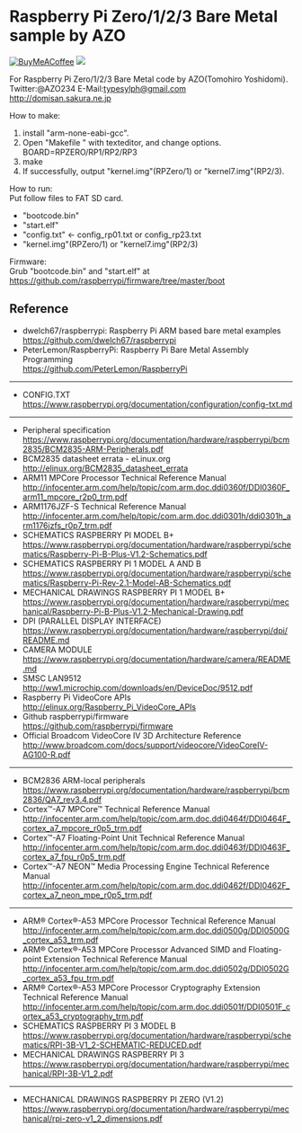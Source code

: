 Raspberry Pi Zero/1/2/3 Bare Metal sample by AZO
================================================

[![BuyMeACoffee](https://img.shields.io/badge/-Buy%20Me%20a%20Coffee-ffdd00?style=flat-square&logo=buymeacoffee&logoColor=black)](https://coff.ee/azo234)
[![](https://img.shields.io/static/v1?label=Sponsor&message=❤️&logo=github-sponsors&color=lightgrey&style=for-the-badge)](https://github.com/sponsors/azo234)

For Raspberry Pi Zero/1/2/3 Bare Metal code by AZO(Tomohiro Yoshidomi).  
Twitter:@AZO234 E-Mail:typesylph@gmail.com  
http://domisan.sakura.ne.jp  

How to make:  
1. install "arm-none-eabi-gcc".  
2. Open "Makefile " with texteditor, and change options.  
BOARD=RPZERO/RP1/RP2/RP3  
3. make  
4. If successfully, output "kernel.img"(RPZero/1) or "kernel7.img"(RP2/3).  

How to run:  
Put follow files to FAT SD card.  
* "bootcode.bin"  
* "start.elf"  
* "config.txt" &lt;- config_rp01.txt or config_rp23.txt  
* "kernel.img"(RPZero/1) or "kernel7.img"(RP2/3)  

Firmware:  
Grub "bootcode.bin" and "start.elf" at  
https://github.com/raspberrypi/firmware/tree/master/boot  

Reference
---------
- dwelch67/raspberrypi: Raspberry Pi ARM based bare metal examples  
https://github.com/dwelch67/raspberrypi  
- PeterLemon/RaspberryPi: Raspberry Pi Bare Metal Assembly Programming  
https://github.com/PeterLemon/RaspberryPi  

-----

- CONFIG.TXT  
https://www.raspberrypi.org/documentation/configuration/config-txt.md  

-----

- Peripheral specification  
https://www.raspberrypi.org/documentation/hardware/raspberrypi/bcm2835/BCM2835-ARM-Peripherals.pdf  
- BCM2835 datasheet errata - eLinux.org  
http://elinux.org/BCM2835_datasheet_errata  
- ARM11 MPCore Processor Technical Reference Manual  
http://infocenter.arm.com/help/topic/com.arm.doc.ddi0360f/DDI0360F_arm11_mpcore_r2p0_trm.pdf  
- ARM1176JZF-S Technical Reference Manual  
http://infocenter.arm.com/help/topic/com.arm.doc.ddi0301h/ddi0301h_arm1176jzfs_r0p7_trm.pdf  
- SCHEMATICS RASPBERRY PI MODEL B+  
https://www.raspberrypi.org/documentation/hardware/raspberrypi/schematics/Raspberry-Pi-B-Plus-V1.2-Schematics.pdf  
- SCHEMATICS RASPBERRY PI 1 MODEL A AND B  
https://www.raspberrypi.org/documentation/hardware/raspberrypi/schematics/Raspberry-Pi-Rev-2.1-Model-AB-Schematics.pdf  
- MECHANICAL DRAWINGS RASPBERRY PI 1 MODEL B+  
https://www.raspberrypi.org/documentation/hardware/raspberrypi/mechanical/Raspberry-Pi-B-Plus-V1.2-Mechanical-Drawing.pdf  
- DPI (PARALLEL DISPLAY INTERFACE)  
https://www.raspberrypi.org/documentation/hardware/raspberrypi/dpi/README.md  
- CAMERA MODULE  
https://www.raspberrypi.org/documentation/hardware/camera/README.md  
- SMSC LAN9512  
http://ww1.microchip.com/downloads/en/DeviceDoc/9512.pdf  
- Raspberry Pi VideoCore APIs  
http://elinux.org/Raspberry_Pi_VideoCore_APIs  
- Github raspberrypi/firmware  
https://github.com/raspberrypi/firmware  
- Official Broadcom VideoCore IV 3D Architecture Reference  
http://www.broadcom.com/docs/support/videocore/VideoCoreIV-AG100-R.pdf  

-----

- BCM2836 ARM-local peripherals  
https://www.raspberrypi.org/documentation/hardware/raspberrypi/bcm2836/QA7_rev3.4.pdf  
- Cortex™-A7 MPCore™ Technical Reference Manual  
http://infocenter.arm.com/help/topic/com.arm.doc.ddi0464f/DDI0464F_cortex_a7_mpcore_r0p5_trm.pdf  
- Cortex™-A7 Floating-Point Unit Technical Reference Manual  
http://infocenter.arm.com/help/topic/com.arm.doc.ddi0463f/DDI0463F_cortex_a7_fpu_r0p5_trm.pdf  
- Cortex™-A7 NEON™ Media Processing Engine Technical Reference Manual  
http://infocenter.arm.com/help/topic/com.arm.doc.ddi0462f/DDI0462F_cortex_a7_neon_mpe_r0p5_trm.pdf  

-----

- ARM® Cortex®-A53 MPCore Processor Technical Reference Manual  
http://infocenter.arm.com/help/topic/com.arm.doc.ddi0500g/DDI0500G_cortex_a53_trm.pdf  
- ARM® Cortex®-A53 MPCore Processor Advanced SIMD and Floating-point Extension Technical Reference Manual  
http://infocenter.arm.com/help/topic/com.arm.doc.ddi0502g/DDI0502G_cortex_a53_fpu_trm.pdf  
- ARM® Cortex®-A53 MPCore Processor Cryptography Extension Technical Reference Manual  
http://infocenter.arm.com/help/topic/com.arm.doc.ddi0501f/DDI0501F_cortex_a53_cryptography_trm.pdf  
- SCHEMATICS RASPBERRY PI 3 MODEL B  
https://www.raspberrypi.org/documentation/hardware/raspberrypi/schematics/RPI-3B-V1_2-SCHEMATIC-REDUCED.pdf  
- MECHANICAL DRAWINGS RASPBERRY PI 3  
https://www.raspberrypi.org/documentation/hardware/raspberrypi/mechanical/RPI-3B-V1_2.pdf  

-----

- MECHANICAL DRAWINGS RASPBERRY PI ZERO (V1.2)  
https://www.raspberrypi.org/documentation/hardware/raspberrypi/mechanical/rpi-zero-v1_2_dimensions.pdf  

